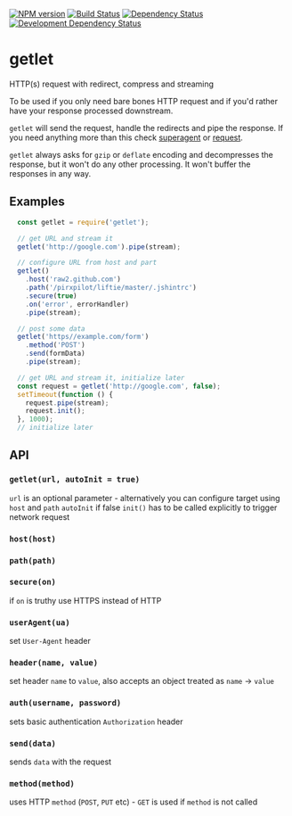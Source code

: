 [![NPM version][npm-image]][npm-url]
[![Build Status][travis-image]][travis-url]
[![Dependency Status][deps-image]][deps-url]
[![Development Dependency Status][dev-deps-image]][dev-deps-url]


# getlet

HTTP(s) request with redirect, compress and streaming

To be used if you only need bare bones HTTP request and if you'd rather have your response processed downstream.

`getlet` will send the request, handle the redirects and pipe the response.
If you need anything more than this check [superagent] or [request].

`getlet` always asks for `gzip` or `deflate` encoding and decompresses the response,
but it won't do any other processing. It won't buffer the responses in any way.

## Examples

```javascript
  const getlet = require('getlet');

  // get URL and stream it
  getlet('http://google.com').pipe(stream);

  // configure URL from host and part
  getlet()
    .host('raw2.github.com')
    .path('/pirxpilot/liftie/master/.jshintrc')
    .secure(true)
    .on('error', errorHandler)
    .pipe(stream);

  // post some data
  getlet('https//example.com/form')
    .method('POST')
    .send(formData)
    .pipe(stream);

  // get URL and stream it, initialize later
  const request = getlet('http://google.com', false);
  setTimeout(function () {
    request.pipe(stream);
    request.init();
  }, 1000);
  // initialize later

```

## API


### `getlet(url, autoInit = true)`

`url` is an optional parameter - alternatively you can configure target using `host` and `path`
`autoInit` if false `init()` has to be called explicitly to trigger network request 

### `host(host)`

### `path(path)`

### `secure(on)`

if `on` is truthy use HTTPS instead of HTTP

### `userAgent(ua)`

set `User-Agent` header

### `header(name, value)`

set header `name` to `value`, also accepts an object treated as `name` -> `value`

### `auth(username, password)`

sets basic authentication `Authorization` header

### `send(data)`

sends `data` with the request

### `method(method)`

uses HTTP `method` (`POST`, `PUT` etc) - `GET` is used if `method` is not called


[request]: https://github.com/mikeal/request
[superagent]: http://visionmedia.github.io/superagent/

[npm-image]: https://img.shields.io/npm/v/getlet.svg
[npm-url]: https://npmjs.org/package/getlet

[travis-image]: https://img.shields.io/travis/pirxpilot/getlet.svg
[travis-url]: https://travis-ci.org/pirxpilot/getlet

[deps-image]: https://img.shields.io/david/pirxpilot/getlet.svg
[deps-url]: https://david-dm.org/pirxpilot/getlet

[dev-deps-image]: https://img.shields.io/david/dev/pirxpilot/getlet.svg
[dev-deps-url]: https://david-dm.org/pirxpilot/getlet?type=dev

